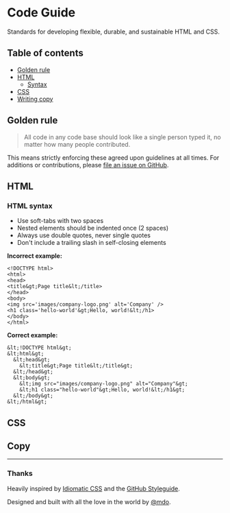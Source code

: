 # Code Guide
Standards for developing flexible, durable, and sustainable HTML and CSS.



## Table of contents

* [Golden rule](#golden-rule)
* [HTML](#html)
  * [Syntax](#html-syntax)
* [CSS](#css)
* [Writing copy](#copy)



## Golden rule

> All code in any code base should look like a single person typed it, no matter how many people contributed.

This means strictly enforcing these agreed upon guidelines at all times. For additions or contributions, please [file an issue on GitHub](https://github.com/markdotto/code-guide).



## HTML

### HTML syntax

* Use soft-tabs with two spaces
* Nested elements should be indented once (2 spaces)
* Always use double quotes, never single quotes
* Don't include a trailing slash in self-closing elements

**Incorrect example:**

````
<!DOCTYPE html>
<html>
<head>
<title&gt;Page title&lt;/title>
</head>
<body>
<img src='images/company-logo.png' alt='Company' />
<h1 class='hello-world'&gt;Hello, world!&lt;/h1>
</body>
</html>
````

**Correct example:**

````
&lt;!DOCTYPE html&gt;
&lt;html&gt;
  &lt;head&gt;
    &lt;title&gt;Page title&lt;/title&gt;
  &lt;/head&gt;
  &lt;body&gt;
    &lt;img src="images/company-logo.png" alt="Company"&gt;
    &lt;h1 class="hello-world"&gt;Hello, world!&lt;/h1&gt;
  &lt;/body&gt;
&lt;/html&gt;
````



## CSS



## Copy



-----



### Thanks

Heavily inspired by [Idiomatic CSS](https://github.com/necolas/idiomatic-css) and the [GitHub Styleguide](http://github.com/styleguide).

Designed and built with all the love in the world by [@mdo](http://twitter.com/mdo).
